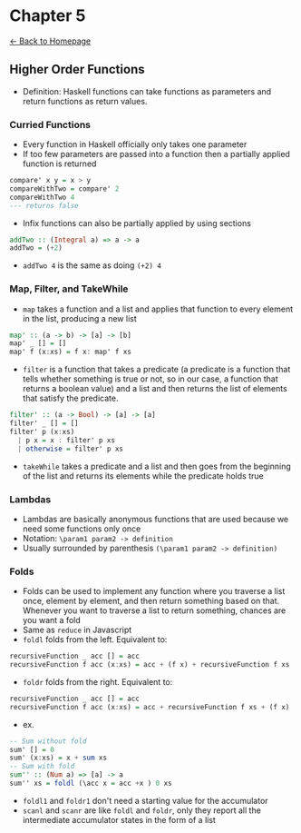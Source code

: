 # Chapter 5
[<- Back to Homepage](../../index.md)

## Higher Order Functions
- Definition: Haskell functions can take functions as parameters and return functions as return values.

### Curried Functions
- Every function in Haskell officially only takes one parameter
- If too few parameters are passed into a function then a partially applied function is returned
```haskell
compare' x y = x > y
compareWithTwo = compare' 2
compareWithTwo 4
--- returns false
```

- Infix functions can also be partially applied by using sections
```haskell
addTwo :: (Integral a) => a -> a
addTwo = (+2)
```

- `addTwo 4` is the same as doing `(+2) 4`

### Map, Filter, and TakeWhile
- `map` takes a function and a list and applies that function to every element in the list, producing a new list
```haskell
map' :: (a -> b) -> [a] -> [b]
map' _ [] = []
map' f (x:xs) = f x: map' f xs
```

- `filter` is a function that takes a predicate (a predicate is a function that tells whether something is true or not, so in our case, a function that returns a boolean value) and a list and then returns the list of elements that satisfy the predicate.
```haskell
filter' :: (a -> Bool) -> [a] -> [a]
filter' _ [] = []
filter' p (x:xs)
  | p x = x : filter' p xs
  | otherwise = filter' p xs
```

- `takeWhile` takes a predicate and a list and then goes from the beginning of the list and returns its elements while the predicate holds true

### Lambdas
- Lambdas are basically anonymous functions that are used because we need some functions only once
- Notation: `\param1 param2 -> definition`
- Usually surrounded by parenthesis `(\param1 param2 -> definition)`

### Folds
- Folds can be used to implement any function where you traverse a list once, element by element, and then return something based on that. Whenever you want to traverse a list to return something, chances are you want a fold
- Same as `reduce` in Javascript
- `foldl` folds from the left. Equivalent to:
```haskell
recursiveFunction _ acc [] = acc
recursiveFunction f acc (x:xs) = acc + (f x) + recursiveFunction f xs
```

- `foldr` folds from the right. Equivalent to:
```haskell
recursiveFunction _ acc [] = acc
recursiveFunction f acc (x:xs) = acc + recursiveFunction f xs + (f x)
```

- ex.
```haskell
-- Sum without fold
sum' [] = 0
sum' (x:xs) = x + sum xs
-- Sum with fold
sum'' :: (Num a) => [a] -> a
sum'' xs = foldl (\acc x = acc +x ) 0 xs
```

- `foldl1` and `foldr1` don't need a starting value for the accumulator
- `scanl` and `scanr` are like `foldl` and `foldr`, only they report all the intermediate accumulator states in the form of a list

